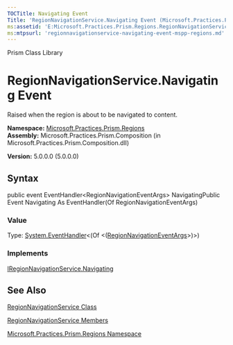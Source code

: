 ```yaml
---
TOCTitle: Navigating Event
Title: 'RegionNavigationService.Navigating Event (Microsoft.Practices.Prism.Regions)'
ms:assetid: 'E:Microsoft.Practices.Prism.Regions.RegionNavigationService.Navigating'
ms:mtpsurl: 'regionnavigationservice-navigating-event-mspp-regions.md'
---
```


Prism Class Library

RegionNavigationService.Navigating Event
============================================

Raised when the region is about to be navigated to content.

**Namespace:** [Microsoft.Practices.Prism.Regions](https://msdn.microsoft.com/library/microsoft.practices.prism.regions)
**Assembly:** Microsoft.Practices.Prism.Composition (in Microsoft.Practices.Prism.Composition.dll)

**Version:** 5.0.0.0 (5.0.0.0)

## Syntax


public event EventHandler&lt;RegionNavigationEventArgs&gt; NavigatingPublic Event Navigating As EventHandler(Of RegionNavigationEventArgs)
### Value

Type: [System.EventHandler](http://msdn.microsoft.com/en-us/library/db0etb8x)&lt;(Of &lt;([RegionNavigationEventArgs](https://msdn.microsoft.com/library/microsoft.practices.prism.regions.regionnavigationeventargs)&gt;)&gt;)
### Implements

[IRegionNavigationService.Navigating](https://msdn.microsoft.com/library/microsoft.practices.prism.regions.iregionnavigationservice.navigating)

See Also
--------


[RegionNavigationService Class](https://msdn.microsoft.com/library/microsoft.practices.prism.regions.regionnavigationservice)

[RegionNavigationService Members](https://msdn.microsoft.com/allmembers.t:microsoft.practices.prism.regions.regionnavigationservice)

[Microsoft.Practices.Prism.Regions Namespace](https://msdn.microsoft.com/library/microsoft.practices.prism.regions)

